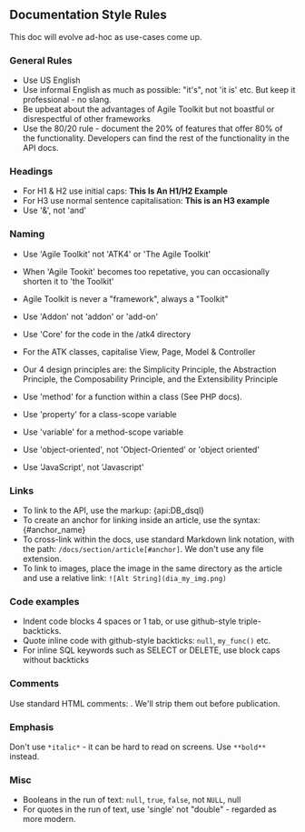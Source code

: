 Documentation Style Rules
----

This doc will evolve ad-hoc as use-cases come up.

### General Rules

* Use US English
* Use informal English as much as possible: "it's", not 'it is' etc. But keep it professional - no slang.
* Be upbeat about the advantages of Agile Toolkit but not boastful or disrespectful of other frameworks
* Use the 80/20 rule - document the 20% of features that offer 80% of the functionality. Developers can find the rest of the functionality in the API docs.

### Headings

* For H1 & H2 use initial caps: **This Is An H1/H2 Example**
* For H3 use normal sentence capitalisation: **This is an H3 example**
* Use '&', not 'and'

### Naming

* Use 'Agile Toolkit' not 'ATK4' or 'The Agile Toolkit'
* When 'Agile Tookit' becomes too repetative, you can occasionally shorten it to 'the Toolkit'
* Agile Toolkit is never a "framework", always a "Toolkit"
* Use 'Addon' not 'addon' or 'add-on'
* Use 'Core' for the code in the /atk4 directory
* For the ATK classes, capitalise View, Page, Model & Controller

* Our 4 design principles are: the Simplicity Principle, the Abstraction Principle, the Composability Principle, and the Extensibility Principle

* Use 'method' for a function within a class (See PHP docs).
* Use 'property' for a class-scope variable
* Use 'variable' for a method-scope variable

* Use 'object-oriented', not 'Object-Oriented' or 'object oriented'
* Use 'JavaScript', not 'Javascript'

### Links

* To link to the API, use the markup: {api:DB_dsql}
* To create an anchor for linking inside an article, use the syntax: {#anchor_name}
* To cross-link within the docs, use standard Markdown link notation, with the path: `/docs/section/article[#anchor]`. We don't use any file extension.
* To link to images, place the image in the same directory as the article and use a relative link: `![Alt String](dia_my_img.png)`

### Code examples

* Indent code blocks 4 spaces or 1 tab, or use github-style triple-backticks.
* Quote inline code with github-style backticks: `null`, `my_func()` etc.
* For inline SQL keywords such as SELECT or DELETE, use block caps without backticks

### Comments

Use standard HTML comments: <!-- -->. We'll strip them out before publication. 

### Emphasis

Don't use `*italic*` - it can be hard to read on screens. Use `**bold**` instead.

### Misc

* Booleans in the run of text: `null`, `true`, `false`, not `NULL`, null
* For quotes in the run of text, use 'single' not "double" - regarded as more modern.
